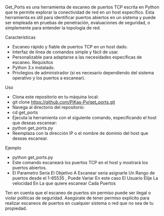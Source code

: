 Get_Ports es una herramienta de escaneo de puertos TCP escrita en Python que te permite explorar la conectividad de red en un host específico. Esta herramienta es útil para identificar puertos abiertos en un sistema y puede ser empleada en pruebas de penetración, evaluaciones de seguridad, o simplemente para entender la topología de red.

Características
* Escaneo rápido y fiable de puertos TCP en un host dado.
* Interfaz de línea de comandos simple y fácil de usar.
* Personalizable para adaptarse a las necesidades específicas de escaneo.
Requisitos
* Python 3.x instalado.
* Privilegios de administrador (si es necesario dependiendo del sistema operativo y los puertos a escanear).

Uso
* Clona este repositorio en tu máquina local:
* git clone https://github.com/PiKas-Py/get_ports.git
* Navega al directorio del repositorio:
* cd get_ports
* Ejecuta la herramienta con el siguiente comando, especificando el host que deseas escanear:
* python get_ports.py <ip> <rango> <Theaders> 
* Reemplaza <host> con la dirección IP o el nombre de dominio del host que deseas escanear.

Ejemplo

- python get_ports.py <ip> <Rango> <Theaders>
- Este comando escaneará los puertos TCP en el host <ip> y mostrará los puertos abiertos.
- El Parametro <Ip> Seria El Objetivo A Escanear  <Rango> seria asignarle Un Rango de puertos desde el 1-65535 <Theader>, Puede Variar En este caso El Usuario Elije La velocidad En La que quiere escanear Cada Puertos

Ten en cuenta que el escaneo de puertos sin permiso puede ser ilegal o violar políticas de seguridad. Asegúrate de tener permiso explícito para realizar escaneos de puertos en cualquier sistema o red que no sea de tu propiedad.


